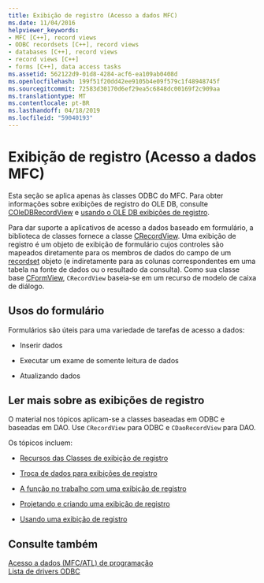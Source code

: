 ```yaml
---
title: Exibição de registro (Acesso a dados MFC)
ms.date: 11/04/2016
helpviewer_keywords:
- MFC [C++], record views
- ODBC recordsets [C++], record views
- databases [C++], record views
- record views [C++]
- forms [C++], data access tasks
ms.assetid: 562122d9-01d8-4284-acf6-ea109ab0408d
ms.openlocfilehash: 199f51f20dd42ee9105b4e09f579c1f48948745f
ms.sourcegitcommit: 72583d30170d6ef29ea5c6848dc00169f2c909aa
ms.translationtype: MT
ms.contentlocale: pt-BR
ms.lasthandoff: 04/18/2019
ms.locfileid: "59040193"
---
```

# <a name="record-views--mfc-data-access"></a>Exibição de registro (Acesso a dados MFC)

Esta seção se aplica apenas às classes ODBC do MFC. Para obter informações sobre exibições de registro do OLE DB, consulte [COleDBRecordView](../mfc/reference/coledbrecordview-class.md) e [usando o OLE DB exibições de registro](../data/oledb/using-ole-db-record-views.md).

Para dar suporte a aplicativos de acesso a dados baseado em formulário, a biblioteca de classes fornece a classe [CRecordView](../mfc/reference/crecordview-class.md). Uma exibição de registro é um objeto de exibição de formulário cujos controles são mapeados diretamente para os membros de dados do campo de um [recordset](../data/odbc/recordset-odbc.md) objeto (e indiretamente para as colunas correspondentes em uma tabela na fonte de dados ou o resultado da consulta). Como sua classe base [CFormView](../mfc/reference/cformview-class.md), `CRecordView` baseia-se em um recurso de modelo de caixa de diálogo.

## <a name="form-uses"></a>Usos do formulário

Formulários são úteis para uma variedade de tarefas de acesso a dados:

- Inserir dados

- Executar um exame de somente leitura de dados

- Atualizando dados

## <a name="further-reading-about-record-views"></a>Ler mais sobre as exibições de registro

O material nos tópicos aplicam-se a classes baseadas em ODBC e baseadas em DAO. Use `CRecordView` para ODBC e `CDaoRecordView` para DAO.

Os tópicos incluem:

- [Recursos das Classes de exibição de registro](../data/features-of-record-view-classes-mfc-data-access.md)

- [Troca de dados para exibições de registro](../data/data-exchange-for-record-views-mfc-data-access.md)

- [A função no trabalho com uma exibição de registro](../data/your-role-in-working-with-a-record-view-mfc-data-access.md)

- [Projetando e criando uma exibição de registro](../data/designing-and-creating-a-record-view-mfc-data-access.md)

- [Usando uma exibição de registro](../data/using-a-record-view-mfc-data-access.md)

## <a name="see-also"></a>Consulte também

[Acesso a dados (MFC/ATL) de programação](../data/data-access-programming-mfc-atl.md)<br/>
[Lista de drivers ODBC](../data/odbc/odbc-driver-list.md)